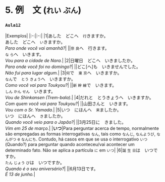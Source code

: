 # 5. 例　文 (`れい` `ぶん`)

### `Aula12`

|Exemplos|
|:-:|:-:|
|1|あした　どこへ　`行`きますか。<br>あした　どこへ　`い`きますか。<br>_Para onde você vai amanhã?_|
||`奈` `良`へ　行きます。<br>`な` `ら`へ　いきます。<br>_Vou para a cidade de Nara._|
|2|日曜日　どこへ　いきましたか。<br>_Para onde você foi no domingo?_|
||どこ[へ]も　いきませんでした。<br>_Não fui para lugar algum._|
|3|`何`で　`東` `京`へ　いきますか。<br>`なん`で　`とう` `きょう`へ　いきますか。<br>_Como você vai para Toukyou?_|
||`新` `幹` `線`で　いきます。<br>`しん` `かん` `せん`　いきます。<br>_Vou de Shinkansen (Trem-bala)._|
|4|だれと　とうきょうへ　いきますか。<br>_Com quem você vai para Toukyou?_|
||山田さんと　いきます。<br>_Vou com o Sr. Yamada._|
|5|いつ　にほんへ　`来`ましたか。<br>いつ　にほんへ　`き`ましたか。<br>_Quando você veio para o Japão?_|
||3月25日に　きました。<br>_Vim em 25 de março._|
|**いつ**|Para perguntar acerca de tempo, normalmente são empregadas as formas interrogativas `なん`, tais como `なんじ`, `なんようび`, `なんがつ` e `なんにち`. Contudo, há casos em que se usa o interrogativo `いつ` (Quando?) para perguntar quando aconteceu/vai acontecer um determinado fato. Não se aplica a partícula `に` em `いつ`|
|6|`誕` `生` `日`は　いつですか。<br>`たん` `じょう` `び`は　いつですか。<br>_Quando é o seu aniversário?_|
||6月13日です。<br>_É 13 de junho._|
